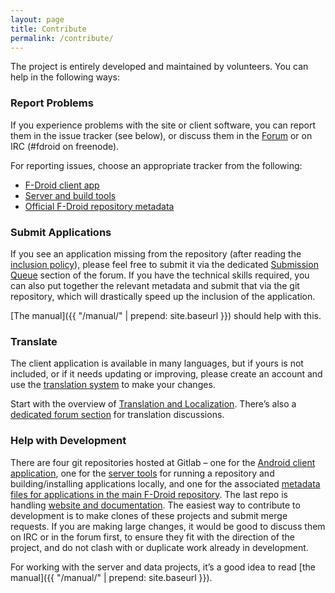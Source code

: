 ```yaml
---
layout: page
title: Contribute
permalink: /contribute/
---
```

The project is entirely developed and maintained by volunteers. You can help in the following ways:

### Report Problems

If you experience problems with the site or client software, you can report them in the issue tracker (see below), or discuss them in the [Forum](https://forum.f-droid.org/) or on IRC (#fdroid on freenode).

For reporting issues, choose an appropriate tracker from the following:

* [F-Droid client app](https://gitlab.com/fdroid/fdroidclient/issues)
* [Server and build tools](https://gitlab.com/fdroid/fdroidserver/issues)
* [Official F-Droid repository metadata](https://gitlab.com/fdroid/fdroiddata/issues)

### Submit Applications

If you see an application missing from the repository (after reading the [inclusion policy](http://f-droid.org/wiki/page/Inclusion_Policy)), please feel free to submit it via the dedicated [Submission Queue](https://gitlab.com/fdroid/rfp/issues) section of the forum. If you have the technical skills required, you can also put together the relevant metadata and submit that via the git repository, which will drastically speed up the inclusion of the application.

[The manual]({{ "/manual/" | prepend: site.baseurl }}) should help with this.

### Translate

The client application is available in many languages, but if yours is not included, or if it needs updating or improving, please create an account and use the [translation system](https://hosted.weblate.org/projects/f-droid/) to make your changes.

Start with the overview of [Translation and Localization](../docs/Translation_and_Localization).  There’s also a [dedicated forum section](https://forum.f-droid.org/c/translation) for translation discussions.

### Help with Development

There are four git repositories hosted at Gitlab –
one for the [Android client application](https://gitlab.com/fdroid/fdroidclient),
one for the [server tools](https://gitlab.com/fdroid/fdroidserver) for running a repository and building/installing applications locally,
and one for the associated [metadata files for applications in the main F-Droid repository](https://gitlab.com/fdroid/fdroiddata).
The last repo is handling [website and documentation](https://gitlab.com/fdroid/fdroid-website).
The easiest way to contribute to development is to make clones of these projects and submit merge requests.
If you are making large changes,
it would be good to discuss them on IRC or in the forum first,
to ensure they fit with the direction of the project,
and do not clash with or duplicate work already in development.

For working with the server and data projects, it’s a good idea to read [the manual]({{ "/manual/" | prepend: site.baseurl }}).
